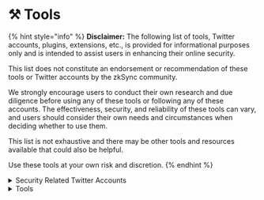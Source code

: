 # ⚒ Tools

{% hint style="info" %}
**Disclaimer:** The following list of tools, Twitter accounts, plugins, extensions, etc., is provided for informational purposes only and is intended to assist users in enhancing their online security.&#x20;

This list does not constitute an endorsement or recommendation of these tools or Twitter accounts by the zkSync community.&#x20;

We strongly encourage users to conduct their own research and due diligence before using any of these tools or following any of these accounts. The effectiveness, security, and reliability of these tools can vary, and users should consider their own needs and circumstances when deciding whether to use them.&#x20;

This list is not exhaustive and there may be other tools and resources available that could also be helpful.&#x20;

Use these tools at your own risk and discretion.
{% endhint %}

<details>

<summary>Security Related Twitter Accounts</summary>

### [https://twitter.com/wallet\_guard](https://twitter.com/wallet\_guard)

Posts about topics related to the Wallet Guard service, which includes web3 security, crypto wallet protection, phishing prevention, and other related topics.

### [https://twitter.com/peckshield](https://twitter.com/peckshield?lang=en)

A blockchain security and data analytics company that posts about on-chain and smart contract security topics.

### [https://twitter.com/NFTherder](https://twitter.com/NFTherder)

Managed by an on-chain analyst who specializes in web3 audits and Discord security. The account host also runs the "Alpha & Chill" series. The content primarily revolves around security topics, particularly focusing on potential scams within Discord communities and other web3 platforms.&#x20;

### [https://twitter.com/\_joinfire](https://twitter.com/\_joinfire)

Fire is dedicated to making crypto safer and easier for users. The account shares updates, insights, and tips about their service. It's a valuable resource for anyone interested in enhancing their crypto security and understanding smart contract transactions better.

### [https://twitter.com/zachxbt](https://twitter.com/zachxbt)

Managed by an on-chain sleuth and self-proclaimed "2D detective". Having survived a rug pull, the account owner now dedicates their time to investigating and sharing insights about on-chain and community-related scams. This account is a valuable resource for anyone interested in understanding the risks in the crypto space and learning how to avoid potential scams.

</details>

<details>

<summary>Tools</summary>

### [Wallet Guard](https://www.walletguard.app/)

Wallet Guard is a browser extension that enhances crypto wallet security. It offers proactive phishing protection, transaction analysis, and alerts for potentially harmful transactions and extensions. It's open-source, ensuring transparency and user trust. Usage is subject to their terms and privacy policy.

### [Fire](https://www.joinfire.xyz/)

Fire is a Chrome extension that simplifies Web3 by providing human-readable smart contract details. It simulates transactions before you sign, giving you a clear understanding of what you're agreeing to. It works with your current wallet without accessing your private key. With Fire, you can preview transaction details before signing.

### [Harpie](https://harpie.io/)

Harpie is an on-chain firewall designed to prevent hacks, scams, and theft. It monitors pending transactions for potential attacks and moves funds from vulnerable wallets to secure locations if an attack is detected.

### [Crypto-OpSec-SelfGuard-RoadMap Repo](https://github.com/OffcierCia/Crypto-OpSec-SelfGuard-RoadMap)

This repo is a place to collect and discuss the best DeFi, Blockchain and crypto-related OpSec researches and data terminals - contributions are welcome.

</details>
